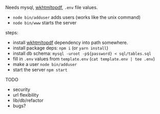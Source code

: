 Needs mysql, [wkhtmltopdf](https://wkhtmltopdf.org/downloads.html), `.env` file values.

 * `node bin/adduser` adds users (works like the unix command)
 * `node bin/www` starts the server

steps:

 * install [wkhtmltopdf](https://wkhtmltopdf.org/downloads.html) dependency into path somewhere.
 * install package deps: `npm i` (or `yarn install`)
 * install db schema: `mysql -uroot -p${password} < sql/tables.sql`
 * fill in `.env` values from `template.env` (`cat template.env | tee .env`)
 * make a user `node bin/adduser`
 * start the server `npm start`

TODO

 * security
 * url flexibility
 * lib/db/refactor
 * bugs?
